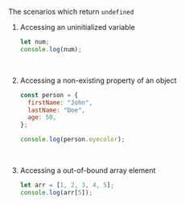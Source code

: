 The scenarios which return `undefined`

1. Accessing an uninitialized variable

   ```js
   let num;
   console.log(num);
   ```

&nbsp;

2. Accessing a non-existing property of an object

   ```js
   const person = {
     firstName: "John",
     lastName: "Doe",
     age: 50,
   };

   console.log(person.eyecolor);
   ```

&nbsp;

3. Accessing a out-of-bound array element

   ```js
   let arr = [1, 2, 3, 4, 5];
   console.log(arr[5]);
   ```
